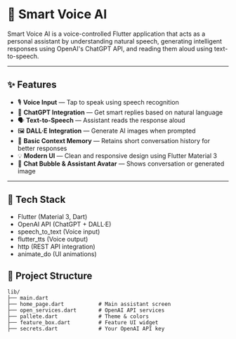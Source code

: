 # 🧠 Smart Voice AI

Smart Voice AI is a voice-controlled Flutter application that acts as a personal assistant by understanding natural speech, generating intelligent responses using OpenAI's ChatGPT API, and reading them aloud using text-to-speech.

---

## ✨ Features

- 🎙️ **Voice Input** — Tap to speak using speech recognition
- 🤖 **ChatGPT Integration** — Get smart replies based on natural language
- 🗣️ **Text-to-Speech** — Assistant reads the response aloud
- 🖼️ **DALL·E Integration** — Generate AI images when prompted
- 🧵 **Basic Context Memory** — Retains short conversation history for better responses
- 💡 **Modern UI** — Clean and responsive design using Flutter Material 3
- 📜 **Chat Bubble & Assistant Avatar** — Shows conversation or generated image

---

## 🧰 Tech Stack
- Flutter (Material 3, Dart)
- OpenAI API (ChatGPT + DALL·E)
- speech_to_text (Voice input)
- flutter_tts (Voice output)
- http (REST API integration)
- animate_do (UI animations)

## 📂 Project Structure

```
lib/
├── main.dart
├── home_page.dart           # Main assistant screen
├── open_services.dart       # OpenAI API services
├── pallete.dart             # Theme & colors
├── feature_box.dart         # Feature UI widget
├── secrets.dart             # Your OpenAI API key
```
